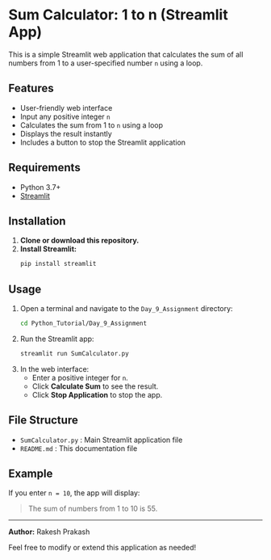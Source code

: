 # Sum Calculator: 1 to n (Streamlit App)

This is a simple Streamlit web application that calculates the sum of all numbers from 1 to a user-specified number `n` using a loop.

## Features
- User-friendly web interface
- Input any positive integer `n`
- Calculates the sum from 1 to `n` using a loop
- Displays the result instantly
- Includes a button to stop the Streamlit application

## Requirements
- Python 3.7+
- [Streamlit](https://streamlit.io/)

## Installation
1. **Clone or download this repository.**
2. **Install Streamlit:**
   ```bash
   pip install streamlit
   ```

## Usage
1. Open a terminal and navigate to the `Day_9_Assignment` directory:
   ```bash
   cd Python_Tutorial/Day_9_Assignment
   ```
2. Run the Streamlit app:
   ```bash
   streamlit run SumCalculator.py
   ```
3. In the web interface:
   - Enter a positive integer for `n`.
   - Click **Calculate Sum** to see the result.
   - Click **Stop Application** to stop the app.

## File Structure
- `SumCalculator.py` : Main Streamlit application file
- `README.md` : This documentation file

## Example
If you enter `n = 10`, the app will display:
> The sum of numbers from 1 to 10 is 55.

---

**Author:** Rakesh Prakash

Feel free to modify or extend this application as needed! 